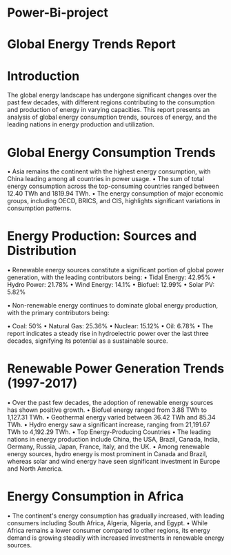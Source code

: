 # Power-Bi-project
# Global Energy Trends Report

# Introduction

The global energy landscape has undergone significant changes over the past few decades, with different regions contributing to the consumption and production of energy in varying capacities. This report presents an analysis of global energy consumption trends, sources of energy, and the leading nations in energy production and utilization.

# Global Energy Consumption Trends

•	Asia remains the continent with the highest energy consumption, with China leading among all countries in power usage.
•	The sum of total energy consumption across the top-consuming countries ranged between 12.40 TWh and 1819.94 TWh.
•	The energy consumption of major economic groups, including OECD, BRICS, and CIS, highlights significant variations in consumption patterns.
# Energy Production: Sources and Distribution

•	Renewable energy sources constitute a significant portion of global power generation, with the leading contributors being:
•	Tidal Energy: 42.95%
•	Hydro Power: 21.78%
•	Wind Energy: 14.1%
•	Biofuel: 12.99%
•	Solar PV: 5.82%

•	Non-renewable energy continues to dominate global energy production, with the primary contributors being:

•	Coal: 50%
•	Natural Gas: 25.36%
•	Nuclear: 15.12%
•	Oil: 6.78%
•	The report indicates a steady rise in hydroelectric power over the last three decades, signifying its potential as a sustainable source.

# Renewable Power Generation Trends (1997-2017)

•	Over the past few decades, the adoption of renewable energy sources has shown positive growth.
•	Biofuel energy ranged from 3.88 TWh to 1,127.31 TWh.
•	Geothermal energy varied between 36.42 TWh and 85.34 TWh.
•	Hydro energy saw a significant increase, ranging from 21,191.67 TWh to 4,192.29 TWh.
•	Top Energy-Producing Countries
•	The leading nations in energy production include China, the USA, Brazil, Canada, India, Germany, Russia, Japan, France, Italy, and the UK.
•	Among renewable energy sources, hydro energy is most prominent in Canada and Brazil, whereas solar and wind energy have seen significant investment in Europe and North America.

# Energy Consumption in Africa

•	The continent's energy consumption has gradually increased, with leading consumers including South Africa, Algeria, Nigeria, and Egypt.
•	While Africa remains a lower consumer compared to other regions, its energy demand is growing steadily with increased investments in renewable energy sources.
